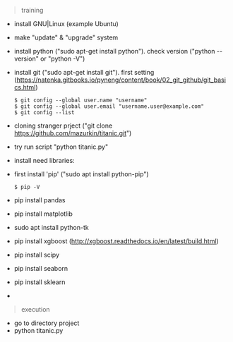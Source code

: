 > training
* install GNU|Linux (example Ubuntu)
* make "update" & "upgrade" system
* install python ("sudo apt-get install python"). check version ("python --version" or "python -V")

* install git ("sudo apt-get install git"). first setting (https://natenka.gitbooks.io/pyneng/content/book/02_git_github/git_basics.html)
 
      $ git config --global user.name "username"
      $ git config --global user.email "username.user@example.com"
      $ git config --list

* cloning stranger prject ("git clone https://github.com/mazurkin/titanic.git")
* try run script "python titanic.py"

* install need libraries:
* first install 'pip' ("sudo apt install python-pip")
     
      $ pip -V 
* pip install pandas
* pip install matplotlib
* sudo apt install python-tk
* pip install xgboost (http://xgboost.readthedocs.io/en/latest/build.html)
* pip install scipy
* pip install seaborn
* pip install sklearn
* 

> execution
* go to directory project
* python titanic.py

